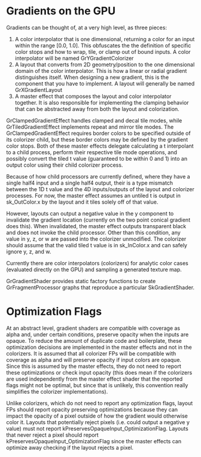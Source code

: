 Gradients on the GPU
====================

Gradients can be thought of, at a very high level, as three pieces:

1. A color interpolator that is one dimensional, returning a color for an input
   within the range [0.0, 1.0]. This obfuscates the the definition of specific
   color stops and how to wrap, tile, or clamp out of bound inputs. A color
   interpolator will be named GrYGradientColorizer
2. A layout that converts from 2D geometry/position to the one dimensional
   domain of the color interpolator. This is how a linear or radial gradient
   distinguishes itself. When designing a new gradient, this is the component
   that you have to implement. A layout will generally be named
   GrXGradientLayout
3. A master effect that composes the layout and color interpolator together. It
   is also responsible for implementing the clamping behavior that can be
   abstracted away from both the layout and colorization.


GrClampedGradientEffect handles clamped and decal tile modes, while
GrTiledGradientEffect implements repeat and mirror tile modes. The
GrClampedGradientEffect requires border colors to be specified outside of its
colorizer child, but these border colors may be defined by the gradient color
stops. Both of these master effects delegate calculating a t interpolant to a
child process, perform their respective tile mode operations, and possibly
convert the tiled t value (guaranteed to be within 0 and 1) into an output
color using their child colorizer process.

Because of how child processors are currently defined, where they have a single
half4 input and a single half4 output, their is a type mismatch between the 1D
t value and the 4D inputs/outputs of the layout and colorizer processes. For
now, the master effect assumes an untiled t is output in sk_OutColor.x by the
layout and it tiles solely off of that value.

However, layouts can output a negative value in the y component to invalidate
the gradient location (currently on the two point conical gradient does this).
When invalidated, the master effect outputs transparent black and does not
invoke the child processor. Other than this condition, any value in y, z, or w
are passed into the colorizer unmodified. The colorizer should assume that the
valid tiled t value is in sk_InColor.x and can safely ignore y, z, and w.

Currently there are color interpolators (colorizers) for analytic color cases
(evaluated directly on the GPU) and sampling a generated texture map.

GrGradientShader provides static factory functions to create
GrFragmentProcessor graphs that reproduce a particular SkGradientShader.

Optimization Flags
==================

At an abstract level, gradient shaders are compatible with coverage as alpha
and, under certain conditions, preserve opacity when the inputs are opaque. To
reduce the amount of duplicate code and boilerplate, these optimization
decisions are implemented in the master effects and not in the colorizers. It
is assumed that all colorizer FPs will be compatible with coverage as alpha and
will preserve opacity if input colors are opaque. Since this is assumed by the
master effects, they do not need to report these optimizations or check input
opacity (this does mean if the colorizers are used independently from the
master effect shader that the reported flags might not be optimal, but since
that is unlikely, this convention really simplifies the colorizer
implementations).

Unlike colorizers, which do not need to report any optimization flags, layout
FPs should report opacity preserving optimizations because they can impact the
opacity of a pixel outside of how the gradient would otherwise color it.
Layouts that potentially reject pixels (i.e. could output a negative y value)
must not report kPreservesOpaqueInput_OptimizationFlag. Layouts that never
reject a pixel should report kPreservesOpaqueInput_OptimizationFlag since the
master effects can optimize away checking if the layout rejects a pixel.


